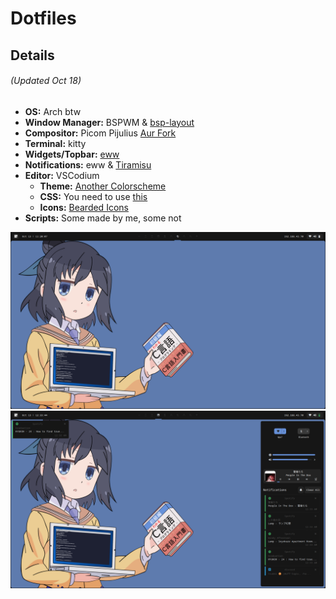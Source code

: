 # Dotfiles

## Details  

###### (Updated Oct 18)

- **OS:** Arch btw
- **Window Manager:** BSPWM & [bsp-layout](https://github.com/phenax/bsp-layout)
- **Compositor:** Picom Pijulius [Aur Fork](https://github.com/allusive-dev/picom-allusive)
- **Terminal:** kitty
- **Widgets/Topbar:** [eww](https://github.com/elkowar/eww)
- **Notifications:** eww & [Tiramisu](https://github.com/Sweets/tiramisu)
- **Editor:** VSCodium
  - **Theme:** [Another Colorscheme](https://marketplacwe.visualstudio.com/manage/publishers/t0kyob0y/extensions/another-colorscheme/hub?_a=acquisition)
  - **CSS:** You need to use [this](https://marketplace.visualstudio.com/items?itemName=be5invis.vscode-custom-css)
  - **Icons:** [Bearded Icons](https://marketplace.visualstudio.com/items?itemName=BeardedBear.beardedicons)
- **Scripts:** Some made by me, some not  

![desktop](./img/desktop.png)
![desktop2](./img/desktop2.png)